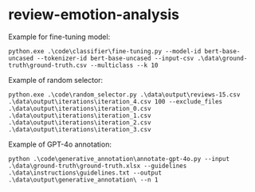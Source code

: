 # review-emotion-analysis

Example for fine-tuning model:

```python.exe .\code\classifier\fine-tuning.py --model-id bert-base-uncased --tokenizer-id bert-base-uncased --input-csv .\data\ground-truth\ground-truth.csv --multiclass --k 10```

Example of random selector:

```python.exe .\code\random_selector.py .\data\output\reviews-15.csv .\data\output\iterations\iteration_4.csv 100 --exclude_files .\data\output\iterations\iteration_0.csv .\data\output\iterations\iteration_1.csv .\data\output\iterations\iteration_2.csv .\data\output\iterations\iteration_3.csv```

Example of GPT-4o annotation:

```python .\code\generative_annotation\annotate-gpt-4o.py --input .\data\ground-truth\ground-truth.xlsx --guidelines .\data\instructions\guidelines.txt --output .\data\output\generative_annotation\ --n 1```

